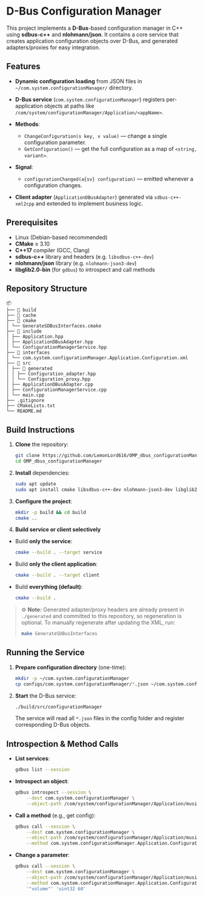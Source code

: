 # D-Bus Configuration Manager

This project implements a **D-Bus**-based configuration manager in C++ using **sdbus-c++** and **nlohmann/json**. It contains a core service that creates application configuration objects over D-Bus, and generated adapters/proxies for easy integration.

## Features

* **Dynamic configuration loading** from JSON files in `~/com.system.configurationManager/` directory.
* **D-Bus service** (`com.system.configurationManager`) registers per-application objects at paths like `/com/system/configurationManager/Application/<appName>`.
* **Methods**:

  * `ChangeConfiguration(s key, v value)` — change a single configuration parameter.
  * `GetConfiguration()` — get the full configuration as a map of `<string, variant>`.
* **Signal**:

  * `configurationChanged(a{sv} configuration)` — emitted whenever a configuration changes.
* **Client adapter** (`ApplicationDBusAdapter`) generated via `sdbus-c++-xml2cpp` and extended to implement business logic.

## Prerequisites

* Linux (Debian-based recommended)
* **CMake** ≥ 3.10
* **C++17** compiler (GCC, Clang)
* **sdbus-c++** library and headers (e.g. `libsdbus-c++-dev`)
* **nlohmann/json** library (e.g. `nlohmann-json3-dev`)
* **libglib2.0-bin** (for `gdbus`) to introspect and call methods

## Repository Structure

```
📦
├── 📂 build
├── 📂 cache
├── 📂 cmake
│ └── GenerateSDBusInterfaces.cmake
├── 📂 include
│ ├── Application.hpp
│ ├── ApplicationDBusAdapter.hpp
│ └── ConfigurationManagerService.hpp
├── 📂 interfaces
│ └── com.system.configurationManager.Application.Configuration.xml
├── 📂 src
│ ├── 📂 generated
│ │ ├── Configuration_adapter.hpp
│ │ └── Configuration_proxy.hpp
│ ├── ApplicationDBusAdapter.cpp
│ ├── ConfigurationManagerService.cpp
│ └── main.cpp
├── .gitignore
├── CMakeLists.txt
└── README.md
```

## Build Instructions

1. **Clone** the repository:

	```bash
	git clone https://github.com/LemonLord616/OMP_dbus_configurationManager.git
	cd OMP_dbus_configurationManager
	```
2. **Install** dependencies:

	```bash
	sudo apt update
	sudo apt install cmake libsdbus-c++-dev nlohmann-json3-dev libglib2.0-bin
	```
3. **Configure the project**:

	```bash
	mkdir -p build && cd build
	cmake ..
	```
4. **Build service or client selectively**
  * Build **only the service**:

    ```bash
    cmake --build . --target service
    ```
  * Build **only the client application**:

    ```bash
    cmake --build . --target client
    ```
  * Build **everything (default)**:

    ```bash
    cmake --build .
    ```


> ⚙️ **Note:**
> Generated adapter/proxy headers are already present in `./generated` and committed to this repository, so regeneration is optional. To manually regenerate after updating the XML, run:
>
> ```bash
> make GenerateSDBusInterfaces
> ```

## Running the Service

1. **Prepare configuration directory** (one-time):

	```bash
	mkdir -p ~/com.system.configurationManager
	cp configs/com.system.configurationManager/*.json ~/com.system.configurationManager/
	```
2. **Start** the D-Bus service:

	```bash
	./build/src/configurationManager
	```

	The service will read all `*.json` files in the config folder and register corresponding D-Bus objects.

## Introspection & Method Calls

* **List services**:

  ```bash
  gdbus list --session
  ```
* **Introspect an object**:

  ```bash
  gdbus introspect --session \
	  --dest com.system.configurationManager \
	  --object-path /com/system/configurationManager/Application/music_player
  ```
* **Call a method** (e.g., get config):

  ```bash
  gdbus call --session \
	  --dest com.system.configurationManager \
	  --object-path /com/system/configurationManager/Application/music_player \
	  --method com.system.configurationManager.Application.Configuration.GetConfiguration
  ```
* **Change a parameter**:

  ```bash
  gdbus call --session \
	  --dest com.system.configurationManager \
	  --object-path /com/system/configurationManager/Application/music_player \
	  --method com.system.configurationManager.Application.Configuration.ChangeConfiguration \
	  '"volume"' 'uint32 60'
  ```